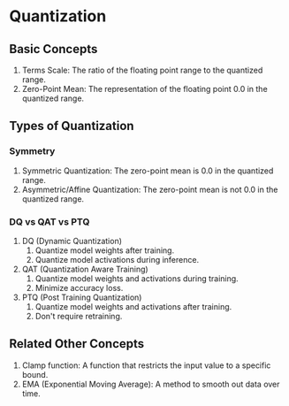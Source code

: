 # Quantization

## Basic Concepts

1. Terms Scale: The ratio of the floating point range to the quantized range.
2. Zero-Point Mean: The representation of the floating point 0.0 in the quantized range.

## Types of Quantization

### Symmetry

1. Symmetric Quantization: The zero-point mean is 0.0 in the quantized range.
2. Asymmetric/Affine Quantization: The zero-point mean is not 0.0 in the quantized range.

### DQ vs QAT vs PTQ

1. DQ (Dynamic Quantization)
   1. Quantize model weights after training.
   2. Quantize model activations during inference.
2. QAT (Quantization Aware Training)
   1. Quantize model weights and activations during training.
   2. Minimize accuracy loss.
3. PTQ (Post Training Quantization)
   1. Quantize model weights and activations after training.
   2. Don't require retraining.

## Related Other Concepts

1. Clamp function: A function that restricts the input value to a specific bound.
2. EMA (Exponential Moving Average): A method to smooth out data over time.
